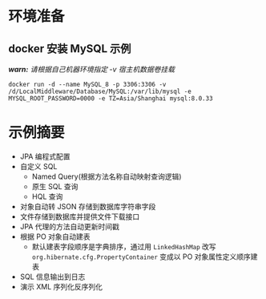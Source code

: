 # 环境准备

## docker 安装 MySQL 示例

***warn:** 请根据自己机器环境指定 -v 宿主机数据卷挂载*

```
docker run -d --name MySQL_8 -p 3306:3306 -v /d/LocalMiddleware/Database/MySQL:/var/lib/mysql -e MYSQL_ROOT_PASSWORD=0000 -e TZ=Asia/Shanghai mysql:8.0.33
```

# 示例摘要

- JPA 编程式配置
- 自定义 SQL
    - Named Query(根据方法名称自动映射查询逻辑)
    - 原生 SQL 查询
    - HQL 查询
- 对象自动转 JSON 存储到数据库字符串字段
- 文件存储到数据库并提供文件下载接口
- JPA 代理的方法自动更新时间戳
- 根据 PO 对象自动建表
    - 默认建表字段顺序是字典排序，通过用 `LinkedHashMap` 改写 `org.hibernate.cfg.PropertyContainer` 变成以 PO 对象属性定义顺序建表
- SQL 信息输出到日志
- 演示 XML 序列化反序列化
